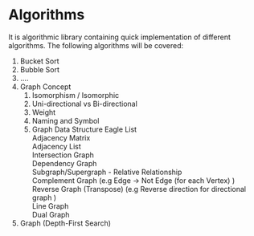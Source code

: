 # Algorithms
It is algorithmic library containing quick implementation of different algorithms.
The following algorithms will be covered:
1. Bucket Sort
2. Bubble Sort
3. ....
4. Graph Concept
   1. Isomorphism / Isomorphic
   2. Uni-directional vs Bi-directional
   3. Weight
   4. Naming and Symbol
   5. Graph Data Structure
        Eagle List\
        Adjacency Matrix\
        Adjacency List\
        Intersection Graph\
        Dependency Graph\
        Subgraph/Supergraph - Relative Relationship\
        Complement Graph (e.g Edge -> Not Edge (for each Vertex) )\
        Reverse Graph (Transpose) (e.g Reverse direction for directional graph )\
        Line Graph\
        Dual Graph
5. Graph (Depth-First Search)

        
        
